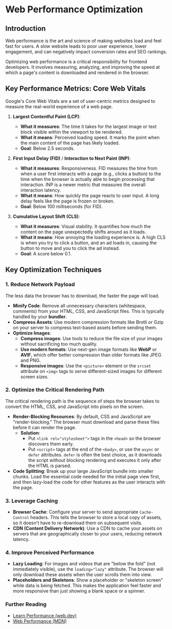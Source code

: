 # Web Performance Optimization

## Introduction

Web performance is the art and science of making websites load and feel fast for users. A slow website leads to poor user experience, lower engagement, and can negatively impact conversion rates and SEO rankings.

Optimizing web performance is a critical responsibility for frontend developers. It involves measuring, analyzing, and improving the speed at which a page's content is downloaded and rendered in the browser.

## Key Performance Metrics: Core Web Vitals

Google's Core Web Vitals are a set of user-centric metrics designed to measure the real-world experience of a web page.

1.  **Largest Contentful Paint (LCP)**:
    *   **What it measures**: The time it takes for the largest image or text block visible within the viewport to be rendered.
    *   **What it means**: Perceived loading speed. It marks the point when the main content of the page has likely loaded.
    *   **Goal**: Below 2.5 seconds.

2.  **First Input Delay (FID)** / **Interaction to Next Paint (INP)**:
    *   **What it measures**: Responsiveness. FID measures the time from when a user first interacts with a page (e.g., clicks a button) to the time when the browser is actually able to begin processing that interaction. INP is a newer metric that measures the overall interaction latency.
    *   **What it means**: How quickly the page reacts to user input. A long delay feels like the page is frozen or broken.
    *   **Goal**: Below 100 milliseconds (for FID).

3.  **Cumulative Layout Shift (CLS)**:
    *   **What it measures**: Visual stability. It quantifies how much the content on the page unexpectedly shifts around as it loads.
    *   **What it means**: How annoying the loading experience is. A high CLS is when you try to click a button, and an ad loads in, causing the button to move and you to click the ad instead.
    *   **Goal**: A score below 0.1.

## Key Optimization Techniques

### 1. Reduce Network Payload

The less data the browser has to download, the faster the page will load.

*   **Minify Code**: Remove all unnecessary characters (whitespace, comments) from your HTML, CSS, and JavaScript files. This is typically handled by your **bundler**.
*   **Compress Assets**: Use modern compression formats like Brotli or Gzip on your server to compress text-based assets before sending them.
*   **Optimize Images**:
    *   **Compress images**: Use tools to reduce the file size of your images without sacrificing too much quality.
    *   **Use modern formats**: Use next-gen image formats like **WebP** or **AVIF**, which offer better compression than older formats like JPEG and PNG.
    *   **Responsive images**: Use the `<picture>` element or the `srcset` attribute on `<img>` tags to serve different-sized images for different screen sizes.

### 2. Optimize the Critical Rendering Path

The critical rendering path is the sequence of steps the browser takes to convert the HTML, CSS, and JavaScript into pixels on the screen.

*   **Render-Blocking Resources**: By default, CSS and JavaScript are "render-blocking." The browser must download and parse these files before it can render the page.
    *   **Solution**:
        *   Put `<link rel="stylesheet">` tags in the `<head>` so the browser discovers them early.
        *   Put `<script>` tags at the end of the `<body>`, or use the `async` or `defer` attributes. `defer` is often the best choice, as it downloads the script without blocking rendering and executes it only after the HTML is parsed.
*   **Code Splitting**: Break up your large JavaScript bundle into smaller chunks. Load the essential code needed for the initial page view first, and then lazy-load the code for other features as the user interacts with the page.

### 3. Leverage Caching

*   **Browser Cache**: Configure your server to send appropriate `Cache-Control` headers. This tells the browser to store a local copy of assets, so it doesn't have to re-download them on subsequent visits.
*   **CDN (Content Delivery Network)**: Use a CDN to cache your assets on servers that are geographically closer to your users, reducing network latency.

### 4. Improve Perceived Performance

*   **Lazy Loading**: For images and videos that are "below the fold" (not immediately visible), use the `loading="lazy"` attribute. The browser will only download these assets when the user scrolls them into view.
*   **Placeholders and Skeletons**: Show a placeholder or "skeleton screen" while data is being fetched. This makes the application feel faster and more responsive than just showing a blank space or a spinner.

<div class="further-reading">
<h3>Further Reading</h3>
<ul>
  <li><a href="https://web.dev/learn/performance/" target="_blank" rel="noopener noreferrer">Learn Performance (web.dev)</a></li>
  <li><a href="https://developer.mozilla.org/en-US/docs/Web/Performance" target="_blank" rel="noopener noreferrer">Web Performance (MDN)</a></li>
</ul>
</div>